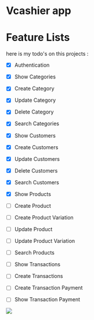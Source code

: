 # Vcashier app

# Feature Lists
here is my todo's on this projects :
 - [x] Authentication
 - [x] Show Categories
 - [x] Create Category
 - [x] Update Category
 - [x] Delete Category
 - [x] Search Categories
 - [x] Show Customers
 - [x] Create Customers
 - [x] Update Customers
 - [x] Delete Customers
 - [x] Search Customers
 - [x] Show Products
 - [ ] Create Product
 - [ ] Create Product Variation
 - [ ] Update Product
 - [ ] Update Product Variation
 - [ ] Search Products
 - [ ] Show Transactions
 - [ ] Create Transactions
 - [ ] Create Transaction Payment
 - [ ] Show Transaction Payment


![](https://geps.dev/progress/57)
